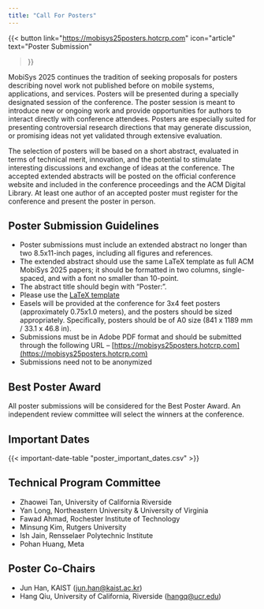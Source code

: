 ```yaml
---
title: "Call For Posters"
---
```


{{< button
    link="https://mobisys25posters.hotcrp.com"
    icon="article"
    text="Poster Submission"
>}}

MobiSys 2025 continues the tradition of seeking proposals for posters describing novel work not published before on mobile systems, applications, and services. Posters will be presented during a specially designated session of the conference. The poster session is meant to introduce new or ongoing work and provide opportunities for authors to interact directly with conference attendees. Posters are especially suited for presenting controversial research directions that may generate discussion, or promising ideas not yet validated through extensive evaluation.

The selection of posters will be based on a short abstract, evaluated in terms of technical merit, innovation, and the potential to stimulate interesting discussions and exchange of ideas at the conference. The accepted extended abstracts will be posted on the official conference website and included in the conference proceedings and the ACM Digital Library. At least one author of an accepted poster must register for the conference and present the poster in person.

## Poster Submission Guidelines

- Poster submissions must include an extended abstract no longer than two 8.5x11-inch pages, including all figures and references.
- The extended abstract should use the same LaTeX template as full ACM MobiSys 2025 papers; it should be formatted in two columns, single-spaced, and with a font no smaller than 10-point.
- The abstract title should begin with “Poster:”.
- Please use the [LaTeX template ](https://www.overleaf.com/latex/templates/mobisys24-poster-template-authors/xbhhcpgqgdmt)
- Easels will be provided at the conference for 3x4 feet posters (approximately 0.75x1.0 meters), and the posters should be sized appropriately. Specifically, posters should be of A0 size (841 x 1189 mm / 33.1 x 46.8 in).
- Submissions must be in Adobe PDF format and should be submitted through the following URL –
[https://mobisys25posters.hotcrp.com](https://mobisys25posters.hotcrp.com)
- Submissions need not to be anonymized


## Best Poster Award

All poster submissions will be considered for the Best Poster Award. An independent review committee will select the winners at the conference.

## Important Dates

{{< important-date-table "poster_important_dates.csv" >}}

## Technical Program Committee

- Zhaowei Tan, University of California Riverside
- Yan Long, Northeastern University & University of Virginia
- Fawad Ahmad, Rochester Institute of Technology
- Minsung Kim, Rutgers University
- Ish Jain, Rensselaer Polytechnic Institute
- Pohan Huang, Meta

## Poster Co-Chairs

- Jun Han, KAIST ([jun.han@kaist.ac.kr](mailto:jun.han@kaist.ac.kr))
- Hang Qiu, University of California, Riverside ([hangq@ucr.edu](mailto:hangq@ucr.edu))
